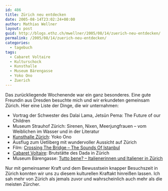 ```yaml
---
id: 486
title: Zürich neu entdecken
date: 2005-08-14T23:02:24+00:00
author: Mathias Wellner
layout: post
guid: http://blogs.ethz.ch/mwellner/2005/08/14/zuerich-neu-entdecken/
permalink: /2005/08/14/zuerich-neu-entdecken/
categories:
  - tagebuch
tags:
  - Cabaret Voltaire
  - Kulturschock
  - Kunsthalle
  - Museum Bärengasse
  - Yoko Ono
  - Zuerich
---
```

Das zurückliegende Wochenende war ein ganz besonderes. Eine gute Freundin aus Dresden besuchte mich und wir erkundeten gemeinsam Zürich. Hier eine Liste der Dinge, die wir unternahmen:

  * Vortrag der Schwester des Dalai Lama, Jetsün Pema: The Future of our Children
  * Museum Strauhof Zürich: Sirenen, Nixen, Meerjungfrauen &#8211; vom Weiblichen im Wasser und in der Literatur
  * [Kunsthalle Zürich](http://kunsthallezurich.ch/de): Yoko Ono
  * Ausflug zum Üetliberg mit wundervoller Aussicht auf Zürich
  * Film: [Crossing The Bridge &#8211; The Sounds Of Istanbul](http://ww5.crossingthebridge.de//?gtnjs=1)
  * [Cabaret Voltaire](http://www.cabaretvoltaire.ch/de): Brutstätte des Dada in Zürich
  * Museum Bärengasse: [Tutto bene? &#8211; Italienerinnen und Italiener in Zürich](http://www.italiazurigo.ch/)

Nur mit gemeinsamer Kraft und dem Bewusstsein knapper Besuchszeit in Zürich konnten wir uns zu diesem kulturellen Kraftakt hinreißen lassen. Ich sah mehr von Zürich als jemals zuvor und wahrscheinlich auch mehr als die meisten Zürcher.